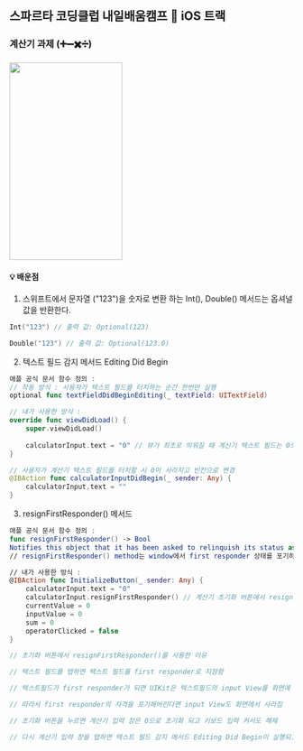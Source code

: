 ## 스파르타 코딩클럽 내일배움캠프 🍎 iOS 트랙

### 계산기 과제 (➕➖✖️➗)
<img src="https://github.com/dave17code/TeamSpaCalculator/assets/151927621/557fe1d2-ee89-4736-b57a-eecb92c9610e.jpeg" width="200" height="350"/>

#### 💡 배운점
1. 스위프트에서 문자열 ("123")을 숫자로 변환 하는 Int(), Double() 메서드는 옵셔널 값을 반환한다.
```swift
Int("123") // 출력 값: Optional(123)

Double("123") // 출력 값: Optional(123.0)  
```
2. 텍스트 필드 감지 메서드 Editing Did Begin
```swift
애플 공식 문서 함수 정의 :
// 작동 방식 : 사용자가 텍스트 필드를 터치하는 순간 한번만 실행
optional func textFieldDidBeginEditing(_ textField: UITextField)
```

```swift
// 내가 사용한 방식 : 
override func viewDidLoad() {
    super.viewDidLoad()
        
    calculatorInput.text = "0" // 뷰가 최초로 띄워질 때 계산기 텍스트 필드는 0으로 표시 
}

// 사용자가 계산기 텍스트 필드를 터치할 시 0이 사라지고 빈칸으로 변경
@IBAction func calculatorInputDidBegin(_ sender: Any) {
    calculatorInput.text = ""
}
```
3. resignFirstResponder() 메서드
```swift
애플 공식 문서 함수 정의 :
func resignFirstResponder() -> Bool
Notifies this object that it has been asked to relinquish its status as first responder in its window.
// resignFirstResponder() method는 window에서 first responder 상태를 포기하라고 알림

// 내가 사용한 방식 :
@IBAction func InitializeButton(_ sender: Any) {
    calculatorInput.text = "0"
    calculatorInput.resignFirstResponder() // 계산기 초기화 버튼에서 resignFirstResponder() 호출
    currentValue = 0
    inputValue = 0
    sum = 0
    operatorClicked = false
}

// 초기화 버튼에서 resignFirstResponder()를 사용한 이유

// 텍스트 필드를 탭하면 텍스트 필드를 first responder로 지정함

// 텍스트필드가 first responder가 되면 UIKit은 텍스트필드의 input View를 화면에 표시

// 따라서 first responder의 자격을 포기해버린다면 input View도 화면에서 사라짐

// 초기화 버튼을 누르면 계산기 입력 창은 0으로 초기화 되고 키보드 입력 커서도 해제

// 다시 계산기 입력 창을 탭하면 텍스트 필드 감지 메서드 Editing Did Begin이 실행되고 빈칸으로 변경
```
